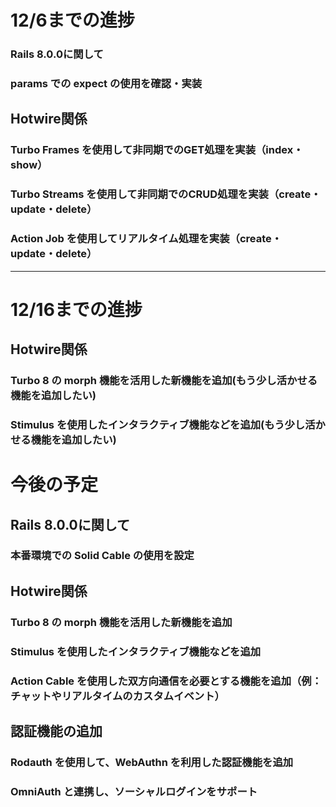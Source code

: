 # 12/6までの進捗
### Rails 8.0.0に関して
### params での expect の使用を確認・実装
## Hotwire関係
### Turbo Frames を使用して非同期でのGET処理を実装（index・show）
### Turbo Streams を使用して非同期でのCRUD処理を実装（create・update・delete）
### Action Job を使用してリアルタイム処理を実装（create・update・delete）
---

# 12/16までの進捗
## Hotwire関係
### Turbo 8 の morph 機能を活用した新機能を追加(もう少し活かせる機能を追加したい)
### Stimulus を使用したインタラクティブ機能などを追加(もう少し活かせる機能を追加したい)


# 今後の予定
## Rails 8.0.0に関して
### 本番環境での Solid Cable の使用を設定
## Hotwire関係
### Turbo 8 の morph 機能を活用した新機能を追加
### Stimulus を使用したインタラクティブ機能などを追加
### Action Cable を使用した双方向通信を必要とする機能を追加（例：チャットやリアルタイムのカスタムイベント）
## 認証機能の追加
### Rodauth を使用して、WebAuthn を利用した認証機能を追加
### OmniAuth と連携し、ソーシャルログインをサポート